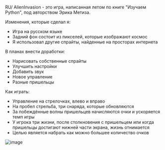 RU/
AlienInvasion - это игра, написанная летом по книге "Изучаем Python", под авторством Эрика Метиза.

Изменения, которые сделал я:
- Игра на русском языке
- Задний фон состоит из пикселей, которые изображают космос
- Я использовал другие спрайты, найденные на просторах интернета
  
В планах внести доработки:
- Нарисовать собственные спрайты
- Улучшить настройки
- Добавить звук
- Новое управление
- Разные пришельцы

Как играть:
- Управление на стрелочках, влево и вправо
- На пробел стрельба, три снаряда, которые обновляются
- За побеждённые волны пришельцев начисляются очки и ускоряется темп игры
- У игрока три жизни, после столкновения с пришельцем или когда пришельцы достигают нижней части экрана, жизнь отнимается
- Целью является набрать как можно большее количество очков
  
![image](https://github.com/Wannabe3D/AlienInvasion/assets/90790154/a238243c-3df4-4f56-b033-3105c54e9129)
